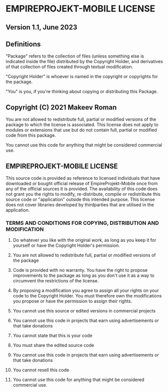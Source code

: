 # EMPIREPROJEKT-MOBILE LICENSE


## Version 1.1, June 2023


## Definitions

"Package" refers to the collection of files (unless something else is indicated inside the file) distributed
by the Copyright Holder, and derivatives of that collection of files created through textual modification.

"Copyright Holder" is whoever is named in the copyright or copyrights for the package.

"You" is you, if you're thinking about copying or distributing this Package.


## Copyright (C) 2021 Makeev Roman

You are not allowed to redistribute full, partial or modified versions of the package to which the license 
is associated. This license does not apply to modules or extensions that use but do not contain full, 
partial or modified code from this package.

You cannot use this code for anything that might be considered commercial use.

## EMPIREPROJEKT-MOBILE LICENSE
This source code is provided as reference to licensed individuals that have downloaded or bought official release of EmpireProjekt-Mobile once from any of the official sources it is provided. The availability of this code does not grant you the rights to modify, re-distribute, compile or redistribute this source code or "application" outside this intended purpose. This license does not cover libraries developed by thirdparties that are utilised in the application.

### TERMS AND CONDITIONS FOR COPYING, DISTRIBUTION AND MODIFICATION

1. Do whatever you like with the original work, as long as you keep it for yourself or have the Copyright
Holder's permission.

2. You are not allowed to redistribute full, partial or modified versions of the package

3. Code is provided with no warranty. You have the right to propose improvements
to the package as long as you don't use it as a way to circumvent the restrictions of the license.

4. By proposing a modification you agree to assign all your rights on your code to the Copyright Holder.
You must therefore own the modifications you propose or have the permission to assign their rights.

5. You cannot use this source or edited versions in commercial projects

6. You cannot use this code in projects that earn using advertisements or that take donations

7. You cannot state that this is your code

8. You must share the edited source code

9. You cannot use this code in projects that earn using advertisements or that take donations

10. You cannot resell this code

11. You cannot use this code for anything that might be considered commercial use.
